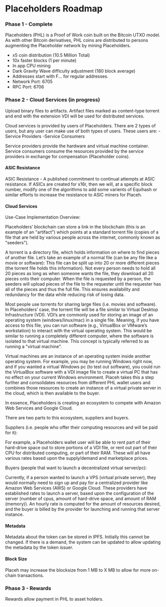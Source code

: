 # Placeholders Roadmap

### Phase 1 - Complete

Placeholders (PHL) is a Proof of Work coin built on the Bitcoin UTXO model. As with other Bitcoin derivatives, PHL coins are distributed to persons augmenting the Placeholder network by mining Placeholders.
*  x5 coin distribution (10.5 Million Total)
*  10x faster blocks (1 per minute)
*  In app CPU mining
*  Dark Gravity Wave difficulty adjustment (180 block average)
*  Addresses start with F... for regular addresses.
*  Network Port: 6705
*  RPC Port: 6706

### Phase 2 - Cloud Services (in progress)

Upload binary files to artifacts.
Artifact files marked as content-type torrent and end with the extension VDI will be used for distributed services.

Cloud services is provided by users of Placeholders.
There are 2 types of users, but any user can make use of both types of users.
These users are:
-Service Providers
-Service Consumers

Service providers provide the hardware and virtual machine container.
Service consumers consume the resources provided by the service providers in exchange for compensation (Placeholder coins).

#### ASIC Resistance

ASIC Resistance - A published commitment to continual attempts at ASIC resistance. If ASICs are created for x16r, then we will, at a specific block number, modify one of the algorithms to add some varients of Equihash or similar efforts to increase the resistance to ASIC miners for Placeh.

#### Cloud Services

Use-Case Implementation Overview:
 

Placeholders’ blockchain can store a link in the blockchain (this is an example of an "artifact") which points at a standard torrent file (copies of a file that are held by various people across the internet, commonly known as "seeders"). 

A torrent is a directory file, which holds information on where to find pieces of another file.  Let’s take an example of a normal file (can be any file like a movie or software): This file can be split up into 20 or more different pieces (the torrent file holds this information).  Not every person needs to hold all 20 pieces as long as when someone wants the file, they download all 20 pieces onto their computer. When the file is requested by a person, the seeders will upload pieces of the file to the requester until the requester has all of the pieces and thus the full file.  This ensures availability and redundancy for the data while reducing risk of losing data.  
 
Most people use torrents for sharing large files (i.e. movies and software).  In Placeholders’ case, the torrent file will be a file similar to Virtual Desktop Infrastructure (VDI).  VDI’s are commonly used for storing an image of an operating system (windows/linux/mac) in a single file.  Meaning, if you have access to this file, you can run software (e.g., VirtualBox or VMware’s workstation) to interact with the virtual operating system.  This would be similar to running a completely different computer, where the software is isolated to that virtual machine. This concept is typically referred to as running a "virtual machine".

Virtual machines are an instance of an operating system inside another operating system. For example, you may be running Windows right now, and if you wanted a virtual Windows pc (to test out software), you could run the VirtualBox software with a VDI image file to create a virtual PC that has no effect on your current Windows environment. Placeh takes this a step further and consolidates resources from different PHL wallet users and combines those resources to create an instance of a virtual private server in the cloud, which is then available to the buyer.

In essence, Placeholders is creating an ecosystem to compete with Amazon Web Services and Google Cloud.  

There are two parts to this ecosystem, suppliers and buyers.
  

Suppliers (i.e. people who offer their computing resources and will be paid for it):

For example, a Placeholders wallet user will be able to rent part of their hard-drive space out to store portions of a VDI file, or rent out part of their CPU for distributed computing, or part of their RAM. These will all have various rates based upon the supply/demand and marketplace prices.  


Buyers (people that want to launch a decentralized virtual server/pc):

Currently, if a person wanted to launch a VPS (virtual private server), they would normally need to sign up and pay for a centralized provider like Amazon Web Services (AWS) or Google Cloud.  These providers have established rates to launch a server, based upon the configuration of the server (number of cpus, amount of hard-drive space, and amount of RAM (memory)).  An hourly rate is computed for the amount of resources desired, and the buyer is billed by the provider for launching and running that server instance. 

#### Metadata

Metadata about the token can be stored in IPFS. Initially this cannot be changed. If there is a demand, the system can be updated to allow updating the metadata by the token issuer.

#### Block Size

Placeh may increase the blocksize from 1 MB to X MB to allow for more on-chain transactions.

### Phase 3 - Rewards

Rewards allow payment in PHL to asset holders.

